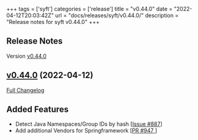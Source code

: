 +++
tags = ['syft']
categories = ['release']
title = "v0.44.0"
date = "2022-04-12T20:03:42Z"
url = "docs/releases/syft/v0.44.0/"
description = "Release notes for syft v0.44.0"
+++

## Release Notes

Version [v0.44.0](https://github.com/anchore/syft/releases/tag/v0.44.0)

## [v0.44.0](https://github.com/anchore/syft/tree/v0.44.0) (2022-04-12)

[Full Changelog](https://github.com/anchore/syft/compare/v0.43.2...v0.44.0)

## Added Features

- Detect Java Namespaces/Group IDs by hash [[Issue #887](https://github.com/anchore/syft/issues/887)]
- Add additional Vendors for Springframework [[PR #947 ](https://github.com/anchore/syft/pull/945)]
